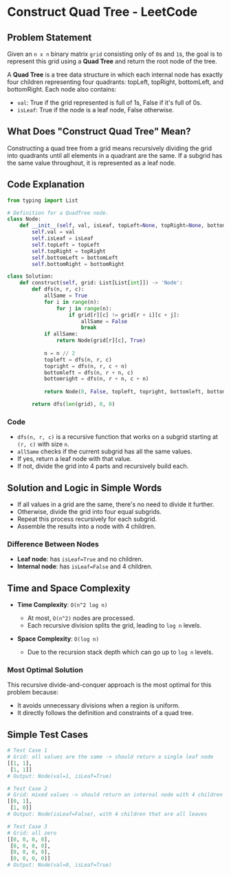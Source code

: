 # Construct Quad Tree - LeetCode

## Problem Statement

Given an `n x n` binary matrix `grid` consisting only of `0`s and `1`s, the goal is to represent this grid using a **Quad Tree** and return the root node of the tree.

A **Quad Tree** is a tree data structure in which each internal node has exactly four children representing four quadrants: topLeft, topRight, bottomLeft, and bottomRight. Each node also contains:

* `val`: True if the grid represented is full of 1s, False if it's full of 0s.
* `isLeaf`: True if the node is a leaf node, False otherwise.

## What Does "Construct Quad Tree" Mean?

Constructing a quad tree from a grid means recursively dividing the grid into quadrants until all elements in a quadrant are the same. If a subgrid has the same value throughout, it is represented as a leaf node.

## Code Explanation

```python
from typing import List

# Definition for a QuadTree node.
class Node:
    def __init__(self, val, isLeaf, topLeft=None, topRight=None, bottomLeft=None, bottomRight=None):
        self.val = val
        self.isLeaf = isLeaf
        self.topLeft = topLeft
        self.topRight = topRight
        self.bottomLeft = bottomLeft
        self.bottomRight = bottomRight

class Solution:
    def construct(self, grid: List[List[int]]) -> 'Node':
        def dfs(n, r, c):
            allSame = True
            for i in range(n):
                for j in range(n):
                    if grid[r][c] != grid[r + i][c + j]:
                        allSame = False
                        break
            if allSame:
                return Node(grid[r][c], True)
            
            n = n // 2
            topleft = dfs(n, r, c)
            topright = dfs(n, r, c + n)
            bottomleft = dfs(n, r + n, c)
            bottomright = dfs(n, r + n, c + n)
            
            return Node(0, False, topleft, topright, bottomleft, bottomright)

        return dfs(len(grid), 0, 0)
```

### Code

* `dfs(n, r, c)` is a recursive function that works on a subgrid starting at `(r, c)` with size `n`.
* `allSame` checks if the current subgrid has all the same values.
* If yes, return a leaf node with that value.
* If not, divide the grid into 4 parts and recursively build each.

## Solution and Logic in Simple Words

* If all values in a grid are the same, there's no need to divide it further.
* Otherwise, divide the grid into four equal subgrids.
* Repeat this process recursively for each subgrid.
* Assemble the results into a node with 4 children.

### Difference Between Nodes

* **Leaf node**: has `isLeaf=True` and no children.
* **Internal node**: has `isLeaf=False` and 4 children.

## Time and Space Complexity

* **Time Complexity**: `O(n^2 log n)`

  * At most, `O(n^2)` nodes are processed.
  * Each recursive division splits the grid, leading to `log n` levels.

* **Space Complexity**: `O(log n)`

  * Due to the recursion stack depth which can go up to `log n` levels.

### Most Optimal Solution

This recursive divide-and-conquer approach is the most optimal for this problem because:

* It avoids unnecessary divisions when a region is uniform.
* It directly follows the definition and constraints of a quad tree.

## Simple Test Cases

```python
# Test Case 1
# Grid: all values are the same -> should return a single leaf node
[[1, 1],
 [1, 1]]
# Output: Node(val=1, isLeaf=True)

# Test Case 2
# Grid: mixed values -> should return an internal node with 4 children
[[0, 1],
 [1, 0]]
# Output: Node(isLeaf=False), with 4 children that are all leaves

# Test Case 3
# Grid: all zero
[[0, 0, 0, 0],
 [0, 0, 0, 0],
 [0, 0, 0, 0],
 [0, 0, 0, 0]]
# Output: Node(val=0, isLeaf=True)
```
